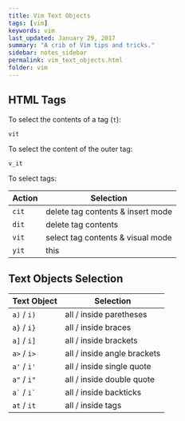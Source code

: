 ```yaml
---
title: Vim Text Objects 
tags: [vim]
keywords: vim 
last_updated: January 29, 2017
summary: "A crib of Vim tips and tricks."
sidebar: notes_sidebar
permalink: vim_text_objects.html
folder: vim 
---
```


## HTML Tags

To select the contents of a tag (`t`):

```
vit
```

To select the content of the outer tag:

```
v_it
```

To select tags:

Action  |  Selection
---     |  ------
`cit`  | delete tag contents & insert mode
`dit`  | delete tag contents
`vit`  | select tag contents & visual mode
`yit`  | this

## Text Objects Selection

Text Object  | Selection
---          | ------
`a)` / `i)`  | all / inside paretheses
`a}` / `i}`  | all / inside braces
`a]` / `i]`  | all / inside brackets
`a>` / `i>`  | all / inside angle brackets
`a'` / `i'`  | all / inside single quote
`a"` / `i"`  | all / inside double quote
`` a` `` / ``i` `` | all / inside backticks
`at` / `it`  | all / inside tags

